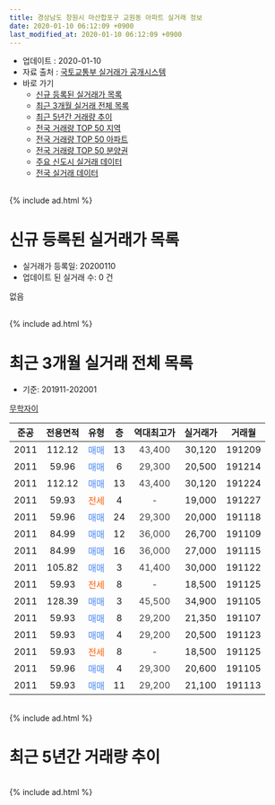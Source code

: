 ```yaml
---
title: 경상남도 창원시 마산합포구 교원동 아파트 실거래 정보
date: 2020-01-10 06:12:09 +0900
last_modified_at: 2020-01-10 06:12:09 +0900
---
```


* 업데이트 : 2020-01-10
* 자료 출처 : [국토교통부 실거래가 공개시스템](http://rt.molit.go.kr)
* 바로 가기
    * [신규 등록된 실거래가 목록](#신규-등록된-실거래가-목록)
    * [최근 3개월 실거래 전체 목록](#최근-3개월-실거래-전체-목록)
    * [최근 5년간 거래량 추이](#최근-5년간-거래량-추이)
    * [전국 거래량 TOP 50 지역](https://inasie.github.io/apt-trade-info/최근-3개월-전국에서-가장-거래가-많이-발생한-지역)
    * [전국 거래량 TOP 50 아파트](https://inasie.github.io/apt-trade-info/최근-3개월-전국에서-가장-거래가-많이-발생한-아파트)
    * [전국 거래량 TOP 50 분양권](https://inasie.github.io/apt-trade-info/최근-3개월-전국에서-가장-거래가-많이-발생한-분양권)
    * [주요 신도시 실거래 데이터](https://inasie.github.io/apt-trade-info/주요-신도시)
    * [전국 실거래 데이터](https://inasie.github.io/apt-trade-info/전국)
<br>
{% include ad.html %}
<br>

# 신규 등록된 실거래가 목록
* 실거래가 등록일: 20200110
* 업데이트 된 실거래 수: 0 건

없음

<br>
{% include ad.html %}
<br>

# 최근 3개월 실거래 전체 목록
* 기준: 201911-202001


[무학자이](https://search.naver.com/search.naver?query=%EA%B2%BD%EC%83%81%EB%82%A8%EB%8F%84+%EC%B0%BD%EC%9B%90%EC%8B%9C+%EB%A7%88%EC%82%B0%ED%95%A9%ED%8F%AC%EA%B5%AC+%EA%B5%90%EC%9B%90%EB%8F%99+%EB%AC%B4%ED%95%99%EC%9E%90%EC%9D%B4)

|준공|전용면적|유형|층|역대최고가|실거래가|거래월|
|:---:|:---:|:---:|:---:|:---:|:---:|:---:|
|2011|112.12|<span style="color:#4285f3">매매</span>|13|<span style="color:#444444">43,400</span>|30,120|191209|
|2011|59.96|<span style="color:#4285f3">매매</span>|6|<span style="color:#444444">29,300</span>|20,500|191214|
|2011|112.12|<span style="color:#4285f3">매매</span>|13|<span style="color:#444444">43,400</span>|30,120|191224|
|2011|59.93|<span style="color:#ff5a00">전세</span>|4|<span style="color:#444444">-</span>|19,000|191227|
|2011|59.96|<span style="color:#4285f3">매매</span>|24|<span style="color:#444444">29,300</span>|20,000|191118|
|2011|84.99|<span style="color:#4285f3">매매</span>|12|<span style="color:#444444">36,000</span>|26,700|191109|
|2011|84.99|<span style="color:#4285f3">매매</span>|16|<span style="color:#444444">36,000</span>|27,000|191115|
|2011|105.82|<span style="color:#4285f3">매매</span>|3|<span style="color:#444444">41,400</span>|30,000|191122|
|2011|59.93|<span style="color:#ff5a00">전세</span>|8|<span style="color:#444444">-</span>|18,500|191125|
|2011|128.39|<span style="color:#4285f3">매매</span>|3|<span style="color:#444444">45,500</span>|34,900|191105|
|2011|59.93|<span style="color:#4285f3">매매</span>|8|<span style="color:#444444">29,200</span>|21,350|191107|
|2011|59.93|<span style="color:#4285f3">매매</span>|4|<span style="color:#444444">29,200</span>|20,500|191123|
|2011|59.93|<span style="color:#ff5a00">전세</span>|8|<span style="color:#444444">-</span>|18,500|191125|
|2011|59.96|<span style="color:#4285f3">매매</span>|4|<span style="color:#444444">29,300</span>|20,600|191105|
|2011|59.93|<span style="color:#4285f3">매매</span>|11|<span style="color:#444444">29,200</span>|21,100|191113|


<br>
{% include ad.html %}
<br>

# 최근 5년간 거래량 추이


<div style="width:100%;">
    <canvas id="deal_progress" height="200"></canvas>
</div>

<script>
new Chart(document.getElementById("deal_progress"), {
    type: 'line',
    data: {
        labels: ['201501','201502','201503','201504','201505','201506','201507','201508','201509','201510','201511','201512','201601','201602','201603','201604','201605','201606','201607','201608','201609','201610','201611','201612','201701','201702','201703','201704','201705','201706','201707','201708','201709','201710','201711','201712','201801','201802','201803','201804','201805','201806','201807','201808','201809','201810','201811','201812','201901','201902','201903','201904','201905','201906','201907','201908','201909','201910','201911','201912','202001'],
        datasets: [{
            label: '매매',
            pointRadius: 1,
            data: [3, 10, 9, 4, 7, 3, 6, 1, 8, 5, 1, 3, 1, 3, 2, 3, 4, 3, 2, 4, 10, 5, 5, 2, 1, 1, 2, 2, 1, 1, 2, 2, 4, 1, 2, 0, 2, 3, 1, 1, 3, 1, 0, 0, 1, 1, 0, 1, 0, 0, 2, 2, 4, 1, 2, 3, 1, 4, 9, 3, 0],
            borderColor: "rgba(255, 201, 14, 1)",
            backgroundColor: "rgba(255, 201, 14, 0.5)",
            fill: false,
            lineTension: 0
        },{
            label: '전월세',
            pointRadius: 1,
            data: [1, 1, 3, 3, 0, 0, 1, 0, 2, 1, 0, 1, 2, 0, 1, 1, 3, 2, 5, 0, 3, 0, 3, 2, 1, 2, 1, 2, 2, 1, 3, 0, 2, 0, 4, 1, 2, 1, 3, 0, 1, 1, 6, 1, 0, 2, 0, 0, 0, 0, 0, 1, 1, 2, 1, 0, 1, 2, 2, 1, 0],
            borderColor: "rgba(0, 141, 185, 1)",
            backgroundColor: "rgba(0, 141, 185, 0.5)",
            fill: false,
            lineTension: 0
        }
        ]
    },
    options: {
        responsive: true,
        title: {
            display: false
        },
        tooltips: {
            mode: 'index',
            intersect: false
        },
        hover: {
            mode: 'nearest',
            intersect: true
        },
        scales: {
            xAxes: [{
                display: true,
                scaleLabel: {
                    display: true,
                    labelString: '년/월'
                }
            }],
            yAxes: [{
                display: true,
                ticks: {
                    suggestedMin: 0,
                },
                scaleLabel: {
                    display: true,
                    labelString: '실거래 수'
                }
            }]
        }
    }
});

</script>


<br>
{% include ad.html %}
<br>

